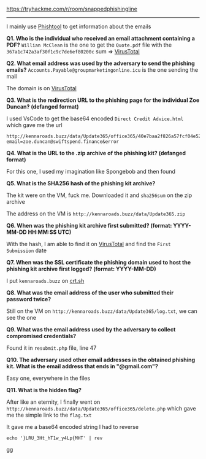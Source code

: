 
https://tryhackme.com/r/room/snappedphishingline

---

I mainly use [Phishtool](https://app.phishtool.com/) to get information about the emails

**Q1. Who is the individual who received an email attachment containing a PDF?**
`Willian McClean` is the one to get the `Quote.pdf` file with the `367a1c742a3af30f1c9c7de6ef80200c` sum => [VirusTotal](https://www.virustotal.com/gui/file/04ae3286641e71356ab3fb8e05cee0da58d94a7f6afe49620d24831db33d3441)

**Q2. What email address was used by the adversary to send the phishing emails?**
`Accounts.Payable@groupmarketingonline.icu` is the one sending the mail

The domain is on [VirusTotal](https://www.virustotal.com/gui/domain/groupmarketingonline.icu)

**Q3. What is the redirection URL to the phishing page for the individual Zoe Duncan? (defanged format)**

I used VsCode to get the base64 encoded `Direct Credit Advice.html` which gave me the url

```text
http://kennaroads.buzz/data/Update365/office365/40e7baa2f826a57fcf04e5202526f8bd/?email=zoe.duncan@swiftspend.finance&error
```

**Q4. What is the URL to the .zip archive of the phishing kit? (defanged format)**

For this one, I used my imagination like Spongebob and then found

**Q5. What is the SHA256 hash of the phishing kit archive?**

The kit were on the VM, fuck me. Downloaded it and `sha256sum` on the zip archive

The address on the VM is `http://kennaroads.buzz/data/Update365.zip`

**Q6. When was the phishing kit archive first submitted? (format: YYYY-MM-DD HH:MM:SS UTC)**

With the hash, I am able to find it on [VirusTotal](https://www.virustotal.com/gui/file/ba3c15267393419eb08c7b2652b8b6b39b406ef300ae8a18fee4d16b19ac9686/details) and find the `First Submission` date

**Q7. When was the SSL certificate the phishing domain used to host the phishing kit archive first logged? (format: YYYY-MM-DD)**

I put `kennaroads.buzz` on [crt.sh](https://crt.sh/?q=kennaroads.buzz)

**Q8. What was the email address of the user who submitted their password twice?**

Still on the VM on `http://kennaroads.buzz/data/Update365/log.txt`, we can see the one

**Q9. What was the email address used by the adversary to collect compromised credentials?**

Found it in `resubmit.php` file, line 47

**Q10. The adversary used other email addresses in the obtained phishing kit. What is the email address that ends in "@gmail.com"?**

Easy one, everywhere in the files

**Q11. What is the hidden flag?**

After like an eternity, I finally went on `http://kennaroads.buzz/data/Update365/office365/delete.php` which gave me the simple link to the `flag.txt`

It gave me a base64 encoded string I had to reverse
```shell
echo '}LRU_3Ht_hT1w_y4Lp{MHT' | rev
```

gg